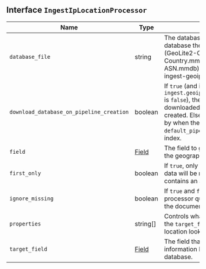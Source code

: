 ## Interface `IngestIpLocationProcessor`

| Name | Type | Description |
| - | - | - |
| `database_file` | string | The database filename referring to a database the module ships with (GeoLite2-City.mmdb, GeoLite2-Country.mmdb, or GeoLite2-ASN.mmdb) or a custom database in the ingest-geoip config directory. |
| `download_database_on_pipeline_creation` | boolean | If `true` (and if `ingest.geoip.downloader.eager.download` is `false`), the missing database is downloaded when the pipeline is created. Else, the download is triggered by when the pipeline is used as the `default_pipeline` or `final_pipeline` in an index. |
| `field` | [Field](./Field.md) | The field to get the ip address from for the geographical lookup. |
| `first_only` | boolean | If `true`, only the first found IP location data will be returned, even if the field contains an array. |
| `ignore_missing` | boolean | If `true` and `field` does not exist, the processor quietly exits without modifying the document. |
| `properties` | string[] | Controls what properties are added to the `target_field` based on the IP location lookup. |
| `target_field` | [Field](./Field.md) | The field that will hold the geographical information looked up from the MaxMind database. |
